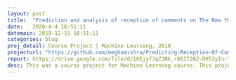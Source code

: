 ```yaml
---
layout: post
title:  "Prediction and analysis of reception of comments on The New York Times articles "
date:   2020-4-4 16:51:11
datemain: 2019-12-15 16:51:11
categories: blog
proj_detail: Course Project | Machine Learning, 2019
projecturl: "https://github.com/meghamishra/Predicting-Reception-Of-Comments-On-Articles-Of-New-York-Times"
report: https://drive.google.com/file/d/1OEjyfJqZJBk_r66I7262-DHS3yIs-Y0c/view
desc: This was a course project for Machine Learning course. This project aims to analyse and predict the reception of comments on the New York Times articles by the New York Times community. It also aims to analyse the features that play a key role in determining the reception, which is indicated by the number of recommendations a comment receives. Some of the main applications of this work would be to automate the process of editors’ selection for the comments as well as to highlight the comments which shall potentially be the top comments on the given article. We also examine the feasibility of online prediction of the number recommendations on the comments. The exploratory data analysis was performed and new, innovative features were engineered to help the cause. Various models were used and comparison of performance is reported.
---
```

